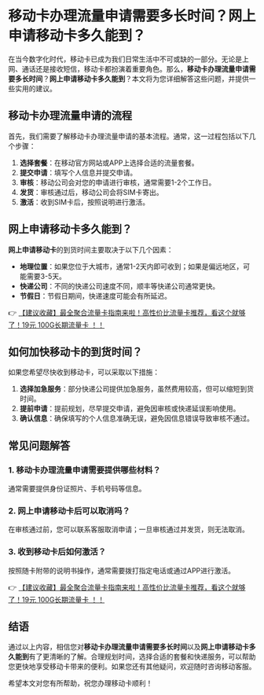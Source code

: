 # 移动卡办理流量申请需要多长时间？网上申请移动卡多久能到？

在当今数字化时代，移动卡已成为我们日常生活中不可或缺的一部分。无论是上网、通话还是接收短信，移动卡都扮演着重要角色。那么，**移动卡办理流量申请需要多长时间**？**网上申请移动卡多久能到**？本文将为您详细解答这些问题，并提供一些实用的建议。

## 移动卡办理流量申请的流程

首先，我们需要了解移动卡办理流量申请的基本流程。通常，这一过程包括以下几个步骤：

1. **选择套餐**：在移动官方网站或APP上选择合适的流量套餐。
2. **提交申请**：填写个人信息并提交申请。
3. **审核**：移动公司会对您的申请进行审核，通常需要1-2个工作日。
4. **发货**：审核通过后，移动公司会将SIM卡寄出。
5. **激活**：收到SIM卡后，按照说明进行激活。

## 网上申请移动卡多久能到？

**网上申请移动卡**的到货时间主要取决于以下几个因素：

- **地理位置**：如果您位于大城市，通常1-2天内即可收到；如果是偏远地区，可能需要3-5天。
- **快递公司**：不同的快递公司速度不同，顺丰等快递公司通常更快。
- **节假日**：节假日期间，快递速度可能会有所延迟。

👉 [【建议收藏】最全聚合流量卡指南来啦！高性价比流量卡推荐，看这个就够了！19元 100G长期流量卡 ！！](https://bit.ly/Liuliangka)

## 如何加快移动卡的到货时间？

如果您希望尽快收到移动卡，可以采取以下措施：

1. **选择加急服务**：部分快递公司提供加急服务，虽然费用较高，但可以缩短到货时间。
2. **提前申请**：提前规划，尽早提交申请，避免因审核或快递延误影响使用。
3. **确认信息**：确保填写的个人信息准确无误，避免因信息错误导致审核不通过。

## 常见问题解答

### 1. 移动卡办理流量申请需要提供哪些材料？
通常需要提供身份证照片、手机号码等信息。

### 2. 网上申请移动卡后可以取消吗？
在审核通过前，您可以联系客服取消申请；一旦审核通过并发货，则无法取消。

### 3. 收到移动卡后如何激活？
按照随卡附带的说明书操作，通常需要拨打指定电话或通过APP进行激活。

👉 [【建议收藏】最全聚合流量卡指南来啦！高性价比流量卡推荐，看这个就够了！19元 100G长期流量卡 ！！](https://bit.ly/Liuliangka)

## 结语

通过以上内容，相信您对**移动卡办理流量申请需要多长时间**以及**网上申请移动卡多久能到**有了更清晰的了解。合理规划时间，选择合适的套餐和快递服务，可以帮助您更快地享受移动卡带来的便利。如果您还有其他疑问，欢迎随时咨询移动客服。

希望本文对您有所帮助，祝您办理移动卡顺利！